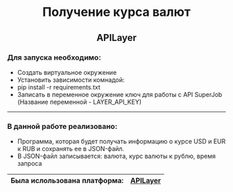 <h1 align="center">Получение курса валют</h1>
<h2 align="center">APILayer</h2>

<h3>Для запуска необходимо:</h3>

- Cоздать виртуальное окружение
- Установить зависимости комнадой:
- pip install -r requirements.txt
- Записать в переменное окружение ключ для работы с API SuperJob (Название переменной - LAYER_API_KEY)

***

<h3>В данной работе реализовано:</h3>

- Программа, которая будет получать информацию о курсе USD и EUR к RUB и сохранять ее в JSON-файл.
- В JSON-файл записывается: валюта, курс валюты к рублю, время запроса

| Была ислользована платформа: | <a href="https://apilayer.com/marketplace/exchangerates_data-api">APILayer</a> |
|:-----------------------------|:-----:|
